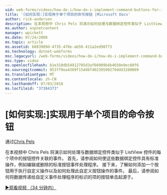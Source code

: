 ```yaml
---
uid: web-forms/videos/how-do-i/how-do-i-implement-command-buttons-for-individual-items
title: '[如何实现:]实现用于单个项目的命令按钮 |Microsoft Docs'
author: rick-anderson
description: 在本视频中 Chris Pels 将演示如何处理与数据绑定控件类似于 ListView 控件的每个项中的按钮控件关联的事件。 首先...
ms.author: aspnetcontent
manager: wpickett
ms.date: 07/24/2008
ms.topic: article
ms.assetid: b883989d-4735-478e-ab56-411a2ed98f73
ms.technology: dotnet-webforms
msc.legacyurl: /web-forms/videos/how-do-i/how-do-i-implement-command-buttons-for-individual-items
msc.type: video
ms.openlocfilehash: b1e310db54912785d3af66009b4b4650e9ec60f6
ms.sourcegitcommit: 953ff9ea4369f154d6fd0239599279ddd3280009
ms.translationtype: MT
ms.contentlocale: zh-CN
ms.lasthandoff: 07/03/2018
ms.locfileid: "37384373"
---
```

<a name="how-do-i-implement-command-buttons-for-individual-items"></a>[如何实现:]实现用于单个项目的命令按钮
====================
通过[Chris Pels](https://twitter.com/chrispels)

在本视频中 Chris Pels 将演示如何处理与数据绑定控件类似于 ListView 控件的每个项中的按钮控件关联的事件。 首先，请参阅如何使这些数据绑定控件具有标准操作，例如编辑或删除的标准按钮事件处理程序。 接下来，了解如何添加一个按钮用于执行自定义操作以及如何处理此自定义按钮操作的事件。 最后，请参阅如何将数据传递给自定义事件处理程序的标识的项的按钮单击起源于。

[&#9654;观看视频 （34 分钟内）](https://channel9.msdn.com/Blogs/ASP-NET-Site-Videos/how-do-i-implement-command-buttons-for-individual-items)
